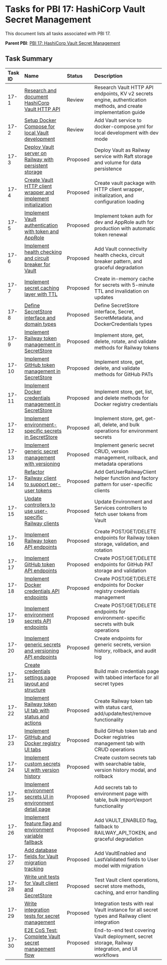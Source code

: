 # Tasks for PBI 17: HashiCorp Vault Secret Management

This document lists all tasks associated with PBI 17.

**Parent PBI**: [PBI 17: HashiCorp Vault Secret Management](./prd.md)

## Task Summary

| Task ID | Name | Status | Description |
| :------ | :--------------------------------------- | :------- | :--------------------------------- |
| 17-1 | [Research and document HashiCorp Vault HTTP API](./17-1.md) | Review | Research Vault HTTP API endpoints, KV v2 secrets engine, authentication methods, and create implementation guide |
| 17-2 | [Setup Docker Compose for local Vault development](./17-2.md) | Review | Add Vault service to docker-compose.yml for local development with dev mode |
| 17-3 | [Deploy Vault server on Railway with persistent storage](./17-3.md) | Proposed | Deploy Vault as Railway service with Raft storage and volume for data persistence |
| 17-4 | [Create Vault HTTP client wrapper and implement initialization](./17-4.md) | Proposed | Create vault package with HTTP client wrapper, initialization, and configuration loading |
| 17-5 | [Implement Vault authentication with token and AppRole](./17-5.md) | Proposed | Implement token auth for dev and AppRole auth for production with automatic token renewal |
| 17-6 | [Implement health checking and circuit breaker for Vault](./17-6.md) | Proposed | Add Vault connectivity health checks, circuit breaker pattern, and graceful degradation |
| 17-7 | [Implement secret caching layer with TTL](./17-7.md) | Proposed | Create in-memory cache for secrets with 5-minute TTL and invalidation on updates |
| 17-8 | [Define SecretStore interface and domain types](./17-8.md) | Proposed | Define SecretStore interface, Secret, SecretMetadata, and DockerCredentials types |
| 17-9 | [Implement Railway token management in SecretStore](./17-9.md) | Proposed | Implement store, get, delete, rotate, and validate methods for Railway tokens |
| 17-10 | [Implement GitHub token management in SecretStore](./17-10.md) | Proposed | Implement store, get, delete, and validate methods for GitHub PATs |
| 17-11 | [Implement Docker credentials management in SecretStore](./17-11.md) | Proposed | Implement store, get, list, and delete methods for Docker registry credentials |
| 17-12 | [Implement environment-specific secrets in SecretStore](./17-12.md) | Proposed | Implement store, get, get-all, delete, and bulk operations for environment secrets |
| 17-13 | [Implement generic secret management with versioning](./17-13.md) | Proposed | Implement generic secret CRUD, version management, rollback, and metadata operations |
| 17-14 | [Refactor Railway client to support per-user tokens](./17-14.md) | Proposed | Add GetUserRailwayClient helper function and factory pattern for user-specific clients |
| 17-15 | [Update controllers to use user-specific Railway clients](./17-15.md) | Proposed | Update Environment and Services controllers to fetch user tokens from Vault |
| 17-16 | [Implement Railway token API endpoints](./17-16.md) | Proposed | Create POST/GET/DELETE endpoints for Railway token storage, validation, and rotation |
| 17-17 | [Implement GitHub token API endpoints](./17-17.md) | Proposed | Create POST/GET/DELETE endpoints for GitHub PAT storage and validation |
| 17-18 | [Implement Docker credentials API endpoints](./17-18.md) | Proposed | Create POST/GET/DELETE endpoints for Docker registry credentials management |
| 17-19 | [Implement environment secrets API endpoints](./17-19.md) | Proposed | Create POST/GET/DELETE endpoints for environment-specific secrets with bulk operations |
| 17-20 | [Implement generic secrets and versioning API endpoints](./17-20.md) | Proposed | Create endpoints for generic secrets, version history, rollback, and audit log |
| 17-21 | [Create credentials settings page layout and structure](./17-21.md) | Proposed | Build main credentials page with tabbed interface for all secret types |
| 17-22 | [Implement Railway token UI tab with status and actions](./17-22.md) | Proposed | Create Railway token tab with status card, add/update/test/remove functionality |
| 17-23 | [Implement GitHub and Docker registry UI tabs](./17-23.md) | Proposed | Build GitHub token tab and Docker registries management tab with CRUD operations |
| 17-24 | [Implement custom secrets UI with version history](./17-24.md) | Proposed | Create custom secrets tab with searchable table, version history modal, and rollback |
| 17-25 | [Implement environment secrets UI in environment detail page](./17-25.md) | Proposed | Add secrets tab to environment page with table, bulk import/export functionality |
| 17-26 | [Implement feature flag and environment variable fallback](./17-26.md) | Proposed | Add VAULT_ENABLED flag, fallback to RAILWAY_API_TOKEN, and graceful degradation |
| 17-27 | [Add database fields for Vault migration tracking](./17-27.md) | Proposed | Add VaultEnabled and LastValidated fields to User model with migration |
| 17-28 | [Write unit tests for Vault client and SecretStore](./17-28.md) | Proposed | Test Vault client operations, secret store methods, caching, and error handling |
| 17-29 | [Write integration tests for secret management](./17-29.md) | Proposed | Integration tests with real Vault instance for all secret types and Railway client integration |
| 17-30 | [E2E CoS Test: Complete Vault secret management flow](./17-30.md) | Proposed | End-to-end test covering Vault deployment, secret storage, Railway integration, and UI workflows |


